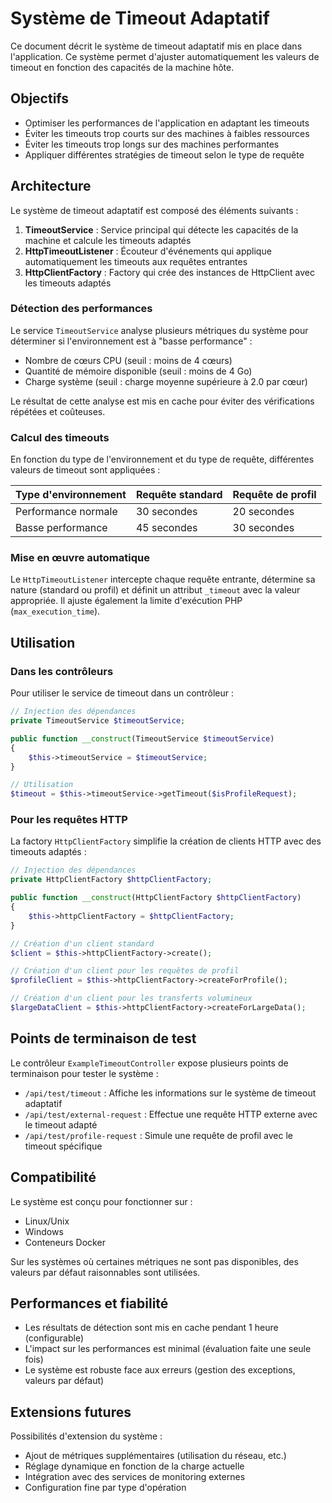 # Système de Timeout Adaptatif

Ce document décrit le système de timeout adaptatif mis en place dans l'application. Ce système permet d'ajuster automatiquement les valeurs de timeout en fonction des capacités de la machine hôte.

## Objectifs

- Optimiser les performances de l'application en adaptant les timeouts
- Éviter les timeouts trop courts sur des machines à faibles ressources
- Éviter les timeouts trop longs sur des machines performantes
- Appliquer différentes stratégies de timeout selon le type de requête

## Architecture

Le système de timeout adaptatif est composé des éléments suivants :

1. **TimeoutService** : Service principal qui détecte les capacités de la machine et calcule les timeouts adaptés
2. **HttpTimeoutListener** : Écouteur d'événements qui applique automatiquement les timeouts aux requêtes entrantes
3. **HttpClientFactory** : Factory qui crée des instances de HttpClient avec les timeouts adaptés

### Détection des performances

Le service `TimeoutService` analyse plusieurs métriques du système pour déterminer si l'environnement est à "basse performance" :

- Nombre de cœurs CPU (seuil : moins de 4 cœurs)
- Quantité de mémoire disponible (seuil : moins de 4 Go)
- Charge système (seuil : charge moyenne supérieure à 2.0 par cœur)

Le résultat de cette analyse est mis en cache pour éviter des vérifications répétées et coûteuses.

### Calcul des timeouts

En fonction du type de l'environnement et du type de requête, différentes valeurs de timeout sont appliquées :

| Type d'environnement | Requête standard | Requête de profil |
|----------------------|------------------|-------------------|
| Performance normale  | 30 secondes      | 20 secondes       |
| Basse performance    | 45 secondes      | 30 secondes       |

### Mise en œuvre automatique

Le `HttpTimeoutListener` intercepte chaque requête entrante, détermine sa nature (standard ou profil) et définit un attribut `_timeout` avec la valeur appropriée. Il ajuste également la limite d'exécution PHP (`max_execution_time`).

## Utilisation

### Dans les contrôleurs

Pour utiliser le service de timeout dans un contrôleur :

```php
// Injection des dépendances
private TimeoutService $timeoutService;

public function __construct(TimeoutService $timeoutService)
{
    $this->timeoutService = $timeoutService;
}

// Utilisation
$timeout = $this->timeoutService->getTimeout($isProfileRequest);
```

### Pour les requêtes HTTP

La factory `HttpClientFactory` simplifie la création de clients HTTP avec des timeouts adaptés :

```php
// Injection des dépendances
private HttpClientFactory $httpClientFactory;

public function __construct(HttpClientFactory $httpClientFactory)
{
    $this->httpClientFactory = $httpClientFactory;
}

// Création d'un client standard
$client = $this->httpClientFactory->create();

// Création d'un client pour les requêtes de profil
$profileClient = $this->httpClientFactory->createForProfile();

// Création d'un client pour les transferts volumineux
$largeDataClient = $this->httpClientFactory->createForLargeData();
```

## Points de terminaison de test

Le contrôleur `ExampleTimeoutController` expose plusieurs points de terminaison pour tester le système :

- `/api/test/timeout` : Affiche les informations sur le système de timeout adaptatif
- `/api/test/external-request` : Effectue une requête HTTP externe avec le timeout adapté
- `/api/test/profile-request` : Simule une requête de profil avec le timeout spécifique

## Compatibilité

Le système est conçu pour fonctionner sur :
- Linux/Unix
- Windows
- Conteneurs Docker

Sur les systèmes où certaines métriques ne sont pas disponibles, des valeurs par défaut raisonnables sont utilisées.

## Performances et fiabilité

- Les résultats de détection sont mis en cache pendant 1 heure (configurable)
- L'impact sur les performances est minimal (évaluation faite une seule fois)
- Le système est robuste face aux erreurs (gestion des exceptions, valeurs par défaut)

## Extensions futures

Possibilités d'extension du système :
- Ajout de métriques supplémentaires (utilisation du réseau, etc.)
- Réglage dynamique en fonction de la charge actuelle
- Intégration avec des services de monitoring externes
- Configuration fine par type d'opération 